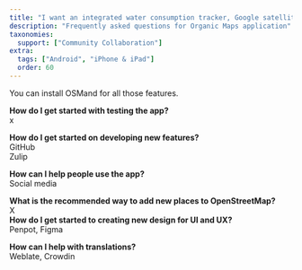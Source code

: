 ```yaml
---
title: "I want an integrated water consumption tracker, Google satellite image overlay, and a web browser! When will you add these?"
description: "Frequently asked questions for Organic Maps application"
taxonomies:
  support: ["Community Collaboration"]
extra:
  tags: ["Android", "iPhone & iPad"]
  order: 60
---
```


You can install OSMand for all those features.

**How do I get started with testing the app?**  
x

**How do I get started on developing new features?**  
GitHub  
Zulip

**How can I help people use the app?**  
Social media

**What is the recommended way to add new places to OpenStreetMap?**  
X  
**How do I get started to creating new design for UI and UX?**  
Penpot, Figma

**How can I help with translations?**  
Weblate, Crowdin
